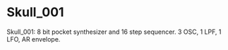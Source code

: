 # Skull_001
Skull_001: 8 bit pocket synthesizer and 16 step sequencer. 3 OSC, 1 LPF, 1 LFO, AR envelope.
